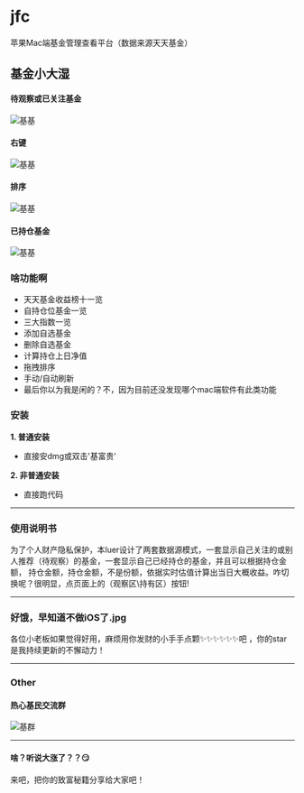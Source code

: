 # jfc
苹果Mac端基金管理查看平台（数据来源天天基金）

## 基金小大湿
#### 待观察或已关注基金
![基基](https://github.com/Hurdery/jfc/blob/master/resource/1.png)
#### 右键
![基基](https://github.com/Hurdery/jfc/blob/master/resource/2.png)
#### 排序
![基基](https://github.com/Hurdery/jfc/blob/master/resource/3.png)
#### 已持仓基金
![基基](https://github.com/Hurdery/jfc/blob/master/resource/4.png)

### 啥功能啊

* 天天基金收益榜十一览
* 自持仓位基金一览
* 三大指数一览
* 添加自选基金
* 删除自选基金
* 计算持仓上日净值
* 拖拽排序
* 手动/自动刷新
* 最后你以为我是闲的？不，因为目前还没发现哪个mac端软件有此类功能

### 安装

**1. 普通安装**

* 直接安dmg或双击'基富贵'

**2. 非普通安装**

* 直接跑代码

---

### 使用说明书

为了个人财产隐私保护，本luer设计了两套数据源模式，一套显示自己关注的或别人推荐（待观察）的基金，一套显示自己已经持仓的基金，并且可以根据持仓金额，
持仓金额，持仓金额，不是份额，依据实时估值计算出当日大概收益。咋切换呢？很明显，点页面上的（观察区\持有区）按钮!

--- 

### 好饿，早知道不做iOS了.jpg

各位小老板如果觉得好用，麻烦用你发财的小手手点颗✨✨✨✨✨✨吧 ，你的star是我持续更新的不懈动力！

---

### Other

#### 热心基民交流群

![基群](https://github.com/Hurdery/jfc/blob/master/resource/%E7%83%AD%E5%BF%83%E5%9F%BA%E6%B0%91.jpg)

--- 

#### 啥？听说大涨了？？😏

来吧，把你的致富秘籍分享给大家吧！

